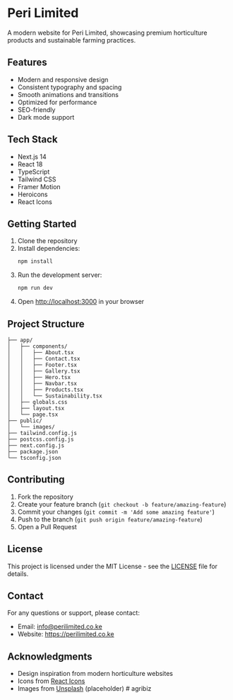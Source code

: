 # Peri Limited

A modern website for Peri Limited, showcasing premium horticulture products and sustainable farming practices.

## Features

- Modern and responsive design
- Consistent typography and spacing
- Smooth animations and transitions
- Optimized for performance
- SEO-friendly
- Dark mode support

## Tech Stack

- Next.js 14
- React 18
- TypeScript
- Tailwind CSS
- Framer Motion
- Heroicons
- React Icons

## Getting Started

1. Clone the repository
2. Install dependencies:
   ```bash
   npm install
   ```
3. Run the development server:
   ```bash
   npm run dev
   ```
4. Open [http://localhost:3000](http://localhost:3000) in your browser

## Project Structure

```
├── app/
│   ├── components/
│   │   ├── About.tsx
│   │   ├── Contact.tsx
│   │   ├── Footer.tsx
│   │   ├── Gallery.tsx
│   │   ├── Hero.tsx
│   │   ├── Navbar.tsx
│   │   ├── Products.tsx
│   │   └── Sustainability.tsx
│   ├── globals.css
│   ├── layout.tsx
│   └── page.tsx
├── public/
│   └── images/
├── tailwind.config.js
├── postcss.config.js
├── next.config.js
├── package.json
└── tsconfig.json
```

## Contributing

1. Fork the repository
2. Create your feature branch (`git checkout -b feature/amazing-feature`)
3. Commit your changes (`git commit -m 'Add some amazing feature'`)
4. Push to the branch (`git push origin feature/amazing-feature`)
5. Open a Pull Request

## License

This project is licensed under the MIT License - see the [LICENSE](LICENSE) file for details.

## Contact

For any questions or support, please contact:
- Email: info@perilimited.co.ke
- Website: https://perilimited.co.ke

## Acknowledgments

- Design inspiration from modern horticulture websites
- Icons from [React Icons](https://react-icons.github.io/react-icons/)
- Images from [Unsplash](https://unsplash.com/) (placeholder)
#   a g r i b i z  
 